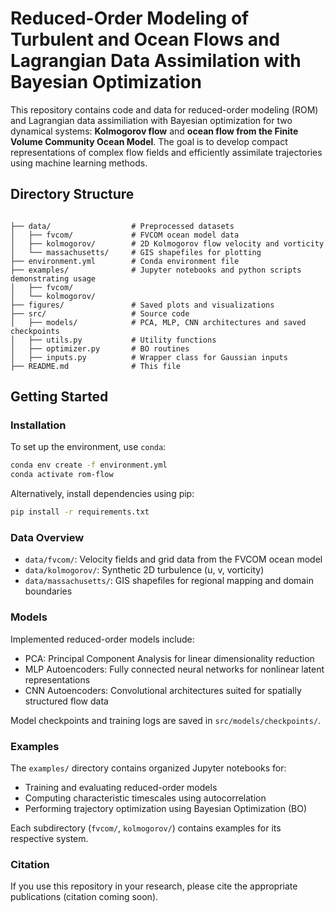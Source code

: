 # Reduced-Order Modeling of Turbulent and Ocean Flows and Lagrangian Data Assimilation with Bayesian Optimization 

This repository contains code and data for reduced-order modeling (ROM) and Lagrangian data assimiliation with Bayesian optimization for two dynamical systems: **Kolmogorov flow** and **ocean flow from the Finite Volume Community Ocean Model**. The goal is to develop compact representations of complex flow fields and efficiently assimilate trajectories using machine learning methods.

## Directory Structure

```text

├── data/                  # Preprocessed datasets  
│   ├── fvcom/             # FVCOM ocean model data  
│   ├── kolmogorov/        # 2D Kolmogorov flow velocity and vorticity  
│   └── massachusetts/     # GIS shapefiles for plotting
├── environment.yml        # Conda environment file  
├── examples/              # Jupyter notebooks and python scripts demonstrating usage  
│   ├── fvcom/  
│   └── kolmogorov/  
├── figures/               # Saved plots and visualizations  
├── src/                   # Source code  
│   ├── models/            # PCA, MLP, CNN architectures and saved checkpoints  
│   ├── utils.py           # Utility functions  
│   ├── optimizer.py       # BO routines  
│   ├── inputs.py          # Wrapper class for Gaussian inputs  
├── README.md              # This file  
```

## Getting Started

### Installation

To set up the environment, use `conda`:
```bash
conda env create -f environment.yml
conda activate rom-flow
```

Alternatively, install dependencies using pip:
```bash
pip install -r requirements.txt
```

### Data Overview

- `data/fvcom/`: Velocity fields and grid data from the FVCOM ocean model  
- `data/kolmogorov/`: Synthetic 2D turbulence (u, v, vorticity)  
- `data/massachusetts/`: GIS shapefiles for regional mapping and domain boundaries


### Models

Implemented reduced-order models include:

- PCA: Principal Component Analysis for linear dimensionality reduction
- MLP Autoencoders: Fully connected neural networks for nonlinear latent representations
- CNN Autoencoders: Convolutional architectures suited for spatially structured flow data

Model checkpoints and training logs are saved in `src/models/checkpoints/`.

### Examples

The `examples/` directory contains organized Jupyter notebooks for:

- Training and evaluating reduced-order models  
- Computing characteristic timescales using autocorrelation  
- Performing trajectory optimization using Bayesian Optimization (BO)  

Each subdirectory (`fvcom/`, `kolmogorov/`) contains examples for its respective system.

### Citation
If you use this repository in your research, please cite the appropriate publications (citation coming soon).